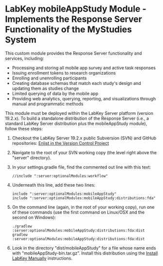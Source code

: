 # LabKey mobileAppStudy Module - Implements the Response Server Functionality of the MyStudies System

This custom module provides the Response Server functionality and services, including:

- Processing and storing all mobile app survey and active task responses
- Issuing enrollment tokens to research organizations
- Enrolling and unenrolling participants
- Creating database schemas that match each study's design and updating them as studies change
- Limited querying of data by the mobile app
- Providing web analytics, querying, reporting, and visualizations through manual and programmatic methods

This module must be deployed within the LabKey Server platform (version 19.2.x). To build a standalone distribution of the Response Server (i.e., a standard LabKey Server distribution plus the mobileAppStudy module), follow these steps:

1. Checkout the LabKey Server 19.2.x public Subversion (SVN) and GitHub repositories: [Enlist in the Version Control Project](https://www.labkey.org/Documentation/Archive/19.2/wiki-page.view?name=svn)
1. Navigate to the root of your SVN working copy (the level right above the "server" directory).
1. In your settings.gradle file, find the commented out line with this text:

    ```
    //include ":server:optionalModules:workflow"
    ```

1. Underneath this line, add these two lines:

   ```
   include ":server:optionalModules:mobileAppStudy"
   include ":server:optionalModules:mobileAppStudy:distributions:fda"
   ```

1. On the command line (again, in the root of your working copy), run one of these commands (use the first command on Linux/OSX and the second on Windows):

    ```
    ./gradlew :server:optionalModules:mobileAppStudy:distributions:fda:dist
    gradlew :server:optionalModules:mobileAppStudy:distributions:fda:dist
    ```

1. Look in the directory "dist/mobileAppStudy" for a file whose name ends with "mobileAppStudy-bin.tar.gz". Install this distribution using the [Install LabKey Manually](https://www.labkey.org/Documentation/wiki-page.view?name=manualInstall) instructions.
